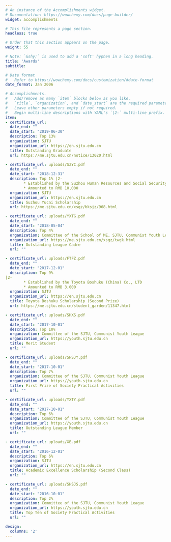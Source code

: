 ```yaml
---
# An instance of the Accomplishments widget.
# Documentation: https://wowchemy.com/docs/page-builder/
widget: accomplishments

# This file represents a page section.
headless: true

# Order that this section appears on the page.
weight: 55

# Note: `&shy;` is used to add a 'soft' hyphen in a long heading.
title: 'Awards'
subtitle:

# Date format
#   Refer to https://wowchemy.com/docs/customization/#date-format
date_format: Jan 2006

# Accomplishments.
#   Add/remove as many `item` blocks below as you like.
#   `title`, `organization`, and `date_start` are the required parameters.
#   Leave other parameters empty if not required.
#   Begin multi-line descriptions with YAML's `|2-` multi-line prefix.
item:
- certificate_url: 
  date_end: ""
  date_start: "2019-06-30"
  description: Top 13%
  organization: SJTU
  organization_url: https://en.sjtu.edu.cn
  title: Outstanding Graduate
  url: https://me.sjtu.edu.cn/notice/13020.html

- certificate_url: uploads/SZYC.pdf
  date_end: ""
  date_start: "2018-12-31"
  description: Top 1% |2-
        * Established by the Suzhou Human Resources and Social Security Bureau
        * Amounted to RMB 10,000
  organization: SJTU
  organization_url: https://en.sjtu.edu.cn
  title: Suzhou Yucai Scholarship
  url: https://me.sjtu.edu.cn/xsgz/bksjz/968.html

- certificate_url: uploads/YXTG.pdf 
  date_end: ""
  date_start: "2018-05-04"
  description: Top 4%
  organization: Committee of the School of ME, SJTU, Communist Youth League
  organization_url: https://me.sjtu.edu.cn/xsgz/twgk.html
  title: Outstanding League Cadre
  url: ""

- certificate_url: uploads/FTFZ.pdf 
  date_end: ""
  date_start: "2017-12-01"
  description: Top 9%
|2-
        * Established by the Toyota Boshuku (China) Co., LTD
        * Amounted to RMB 3,000
  organization: SJTU
  organization_url: https://en.sjtu.edu.cn
  title: Toyota Boshuku Scholarship (Second Prize)
  url: https://me.sjtu.edu.cn/student_garden/11347.html

- certificate_url: uploads/SHXS.pdf 
  date_end: ""
  date_start: "2017-10-01"
  description: Top 10%
  organization: Committee of the SJTU, Communist Youth League
  organization_url: https://youth.sjtu.edu.cn
  title: Merit Student
  url: ""

- certificate_url: uploads/SHSJY.pdf 
  date_end: ""
  date_start: "2017-10-01"
  description: Top 7%
  organization: Committee of the SJTU, Communist Youth League
  organization_url: https://youth.sjtu.edu.cn
  title: First Prize of Society Practical Activities
  url: ""

- certificate_url: uploads/YXTY.pdf 
  date_end: ""
  date_start: "2017-10-01"
  description: Top 6%
  organization: Committee of the SJTU, Communist Youth League
  organization_url: https://youth.sjtu.edu.cn
  title: Outstanding League Member
  url: ""

- certificate_url: uploads/XB.pdf 
  date_end: ""
  date_start: "2016-12-01"
  description: Top 6%
  organization: SJTU
  organization_url: https://en.sjtu.edu.cn
  title: Academic Excellence Scholarship (Second Class)
  url: ""

- certificate_url: uploads/SHSJS.pdf 
  date_end: ""
  date_start: "2016-10-01"
  description: Top 2%
  organization: Committee of the SJTU, Communist Youth League
  organization_url: https://youth.sjtu.edu.cn
  title: Top Ten of Society Practical Activities 
  url: ""

design:
  columns: '2' 
---
```

